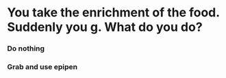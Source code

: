 # You take the enrichment of the food. Suddenly you g. What do you do?


### Do nothing
### Grab and use epipen